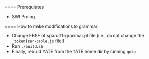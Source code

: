 ==== Prerequisites

* SWI Prolog

==== How to make modifications to grammar:

* Change EBNF of sparql11-grammar.pl file (i.e., do not change the `_tokenizer-table.js` file!)
* Run `./build.sh`
* Finally, rebuild YATE from the YATE home dir by running `gulp`
